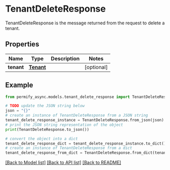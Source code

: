 # TenantDeleteResponse

TenantDeleteResponse is the message returned from the request to delete a tenant.

## Properties

Name | Type | Description | Notes
------------ | ------------- | ------------- | -------------
**tenant** | [**Tenant**](Tenant.md) |  | [optional] 

## Example

```python
from permify_async.models.tenant_delete_response import TenantDeleteResponse

# TODO update the JSON string below
json = "{}"
# create an instance of TenantDeleteResponse from a JSON string
tenant_delete_response_instance = TenantDeleteResponse.from_json(json)
# print the JSON string representation of the object
print(TenantDeleteResponse.to_json())

# convert the object into a dict
tenant_delete_response_dict = tenant_delete_response_instance.to_dict()
# create an instance of TenantDeleteResponse from a dict
tenant_delete_response_from_dict = TenantDeleteResponse.from_dict(tenant_delete_response_dict)
```
[[Back to Model list]](../README.md#documentation-for-models) [[Back to API list]](../README.md#documentation-for-api-endpoints) [[Back to README]](../README.md)


